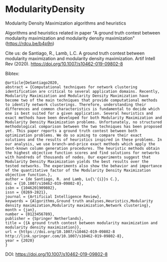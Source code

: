 # ModularityDensity
Modularity Density Maximization algorithms and heuristics


Algorithms and heuristics related in paper "A ground truth contest between modularity maximization and modularity density maximization" (https://rdcu.be/b4p9n) 



Cite us:
de Santiago, R., Lamb, L.C. A ground truth contest between modularity maximization and modularity density maximization. Artif Intell Rev (2020). https://doi.org/10.1007/s10462-019-09802-8

Bibtex:
```
@article{DeSantiago2020,
abstract = {Computational techniques for network clustering identification are critical to several application domains. Recently, Modularity Maximization and Modularity Density Maximization have become two of the main techniques that provide computational methods to identify network clusterings. Therefore, understanding their differences and common characteristics is fundamental to decide which one is best suited for a given application. Several heuristics and exact methods have been developed for both Modularity Maximization and Modularity Density Maximization problems. Unfortunately, no structured methodological comparison between the two techniques has been proposed yet. This paper reports a ground truth contest between both optimization problems. We do so aiming to compare their exact solutions and the results of heuristics inspired in these problems. In our analysis, we use branch-and-price exact methods which apply the best-known column generation procedures. The heuristic methods obtain the highest objective function scores and find solutions for networks with hundreds of thousands of nodes. Our experiments suggest that Modularity Density Maximization yields the best results over the tested networks. The experiments also show the behavior and importance of the quantitative factor of the Modularity Density Maximization objective function.},
author = {de Santiago, R. and Lamb, Lu{\'{i}}s C.},
doi = {10.1007/s10462-019-09802-8},
isbn = {1046201909802},
issn = {0269-2821},
journal = {Artificial Intelligence Review},
keywords = {Algorithms,Ground truth analyses,Heuristics,Modularity density maximization,Modularity maximization,Network clustering},
month = {jan},
number = {0123456789},
publisher = {Springer Netherlands},
title = {{A ground truth contest between modularity maximization and modularity density maximization}},
url = {https://doi.org/10.1007/s10462-019-09802-8 http://link.springer.com/10.1007/s10462-019-09802-8},
year = {2020}
}

```


DOI: https://doi.org/10.1007/s10462-019-09802-8

